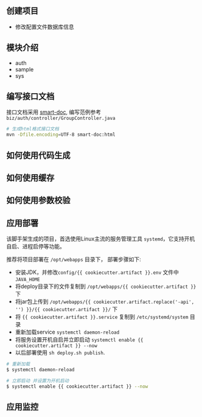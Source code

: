 
## 创建项目
- 修改配置文件数据库信息


## 模块介绍
- auth
- sample
- sys

## 编写接口文档
接口文档采用 [smart-doc](https://smart-doc-group.github.io/#/zh-cn/), 编写范例参考 `biz/auth/controller/GroupController.java`
```bash
# 生成html格式接口文档
mvn -Dfile.encoding=UTF-8 smart-doc:html
```

## 如何使用代码生成

## 如何使用缓存

## 如何使用参数校验

## 应用部署
该脚手架生成的项目，首选使用Linux主流的服务管理工具 `systemd`，它支持开机自启、进程启停等功能。

推荐将项目部署在 `/opt/webapps` 目录下， 部署步骤如下: 
- 安装JDK，并修改`config/{{ cookiecutter.artifact }}.env` 文件中`JAVA_HOME`
- 将deploy目录下的文件复制到 `/opt/webapps/{{ cookiecutter.artifact }}` 下
- 将jar包上传到 `/opt/webapps/{{ cookiecutter.artifact.replace('-api', '') }}/{{ cookiecutter.artifact }}/` 下
- 将 `{{ cookiecutter.artifact }}.service` 复制到 `/etc/systemd/system` 目录
- 重新加载service `systemctl daemon-reload`
- 将服务设置开机自启并立即启动 `systemctl enable {{ cookiecutter.artifact }} --now`
- 以后部署使用 `sh deploy.sh publish`.

```bash
# 重新加载
$ systemctl daemon-reload

# 立即启动 并设置为开机启动
$ systemctl enable {{ cookiecutter.artifact }} --now
```


## 应用监控


